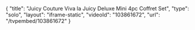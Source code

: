 {
    "title": "Juicy Couture Viva la Juicy Deluxe Mini 4pc Coffret Set",
    "type": "solo",
    "layout": "iframe-static",
    "videoId": "103861672",
    "url": "\/tvpembed\/103861672"
}